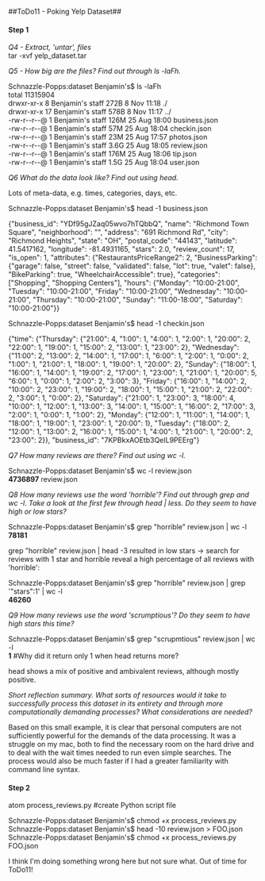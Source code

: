 ##ToDo11 - Poking Yelp Dataset##

#### Step 1 ####

_Q4 - Extract, 'untar', files_  
tar -xvf yelp_dataset.tar  

_Q5 - How big are the files? Find out through ls -laFh._  

Schnazzle-Popps:dataset Benjamin's$ ls -laFh  
total 11315904  
drwxr-xr-x   8 Benjamin's  staff   272B  8 Nov 11:18 ./  
drwxr-xr-x  17 Benjamin's  staff   578B  8 Nov 11:17 ../  
-rw-r--r--@  1 Benjamin's  staff   126M 25 Aug 18:00 business.json  
-rw-r--r--@  1 Benjamin's  staff    57M 25 Aug 18:04 checkin.json  
-rw-r--r--@  1 Benjamin's  staff    23M 25 Aug 17:57 photos.json  
-rw-r--r--@  1 Benjamin's  staff   3.6G 25 Aug 18:05 review.json  
-rw-r--r--@  1 Benjamin's  staff   176M 25 Aug 18:06 tip.json  
-rw-r--r--@  1 Benjamin's  staff   1.5G 25 Aug 18:04 user.json  

_Q6 What do the data look like? Find out using head._  

Lots of meta-data, e.g. times, categories, days, etc.  

Schnazzle-Popps:dataset Benjamin's$ head -1 business.json  

{"business_id": "YDf95gJZaq05wvo7hTQbbQ", "name": "Richmond Town Square", "neighborhood": "", "address": "691 Richmond Rd", "city": "Richmond Heights", "state": "OH", "postal_code": "44143", "latitude": 41.5417162, "longitude": -81.4931165, "stars": 2.0, "review_count": 17, "is_open": 1, "attributes": {"RestaurantsPriceRange2": 2, "BusinessParking": {"garage": false, "street": false, "validated": false, "lot": true, "valet": false}, "BikeParking": true, "WheelchairAccessible": true}, "categories": ["Shopping", "Shopping Centers"], "hours": {"Monday": "10:00-21:00", "Tuesday": "10:00-21:00", "Friday": "10:00-21:00", "Wednesday": "10:00-21:00", "Thursday": "10:00-21:00", "Sunday": "11:00-18:00", "Saturday": "10:00-21:00"}}  

Schnazzle-Popps:dataset Benjamin's$ head -1 checkin.json  

{"time": {"Thursday": {"21:00": 4, "1:00": 1, "4:00": 1, "2:00": 1, "20:00": 2, "22:00": 1, "19:00": 1, "15:00": 2, "13:00": 1, "23:00": 2}, "Wednesday": {"11:00": 2, "13:00": 2, "14:00": 1, "17:00": 1, "6:00": 1, "2:00": 1, "0:00": 2, "1:00": 1, "21:00": 1, "18:00": 1, "19:00": 1, "20:00": 2}, "Sunday": {"18:00": 1, "16:00": 1, "14:00": 1, "19:00": 2, "17:00": 1, "23:00": 1, "21:00": 1, "20:00": 5, "6:00": 1, "0:00": 1, "2:00": 2, "3:00": 3}, "Friday": {"16:00": 1, "14:00": 2, "10:00": 2, "23:00": 1, "19:00": 2, "18:00": 1, "15:00": 1, "21:00": 2, "22:00": 2, "3:00": 1, "0:00": 2}, "Saturday": {"21:00": 1, "23:00": 3, "18:00": 4, "10:00": 1, "12:00": 1, "13:00": 3, "14:00": 1, "15:00": 1, "16:00": 2, "17:00": 3, "2:00": 1, "0:00": 1, "1:00": 2}, "Monday": {"12:00": 1, "11:00": 1, "14:00": 1, "18:00": 1, "19:00": 1, "23:00": 1, "20:00": 1}, "Tuesday": {"18:00": 2, "12:00": 1, "13:00": 2, "16:00": 1, "15:00": 1, "4:00": 1, "21:00": 1, "20:00": 2, "23:00": 2}}, "business_id": "7KPBkxAOEtb3QeIL9PEErg"}  

_Q7 How many reviews are there? Find out using wc -l._  

Schnazzle-Popps:dataset Benjamin's$ wc -l review.json  
 **4736897** review.json  

_Q8 How many reviews use the word 'horrible'? Find out through grep and wc -l. Take a look at the first few through head | less. Do they seem to have high or low stars?_  

Schnazzle-Popps:dataset Benjamin's$ grep "horrible" review.json | wc -l  
  **78181**  

grep "horrible" review.json | head -3 resulted in low stars -> search for reviews with 1 star and horrible reveal a high percentage of all reviews with 'horrible':  

Schnazzle-Popps:dataset Benjamin's$ grep "horrible" review.json | grep '"stars":1' | wc -l  
  **46260**  

_Q9 How many reviews use the word 'scrumptious'? Do they seem to have high stars this time?_  

Schnazzle-Popps:dataset Benjamin's$ grep "scrupmtious" review.json | wc -l  
  **1**  #Why did it return only 1 when head returns more?  

head shows a mix of positive and ambivalent reviews, although mostly positive.  

_Short reflection summary. What sorts of resources would it take to successfully process this dataset in its entirety and through more computationally demanding processes? What considerations are needed?_  

Based on this small example, it is clear that personal computers are not sufficiently powerful for the demands of the data processing. It was a struggle on my mac, both to find the necessary room on the hard drive and to deal with the wait times needed to run even simple searches. The process would also be much faster if I had a greater familiarity with command line syntax.

#### Step 2 ####

atom process_reviews.py #create Python script file

Schnazzle-Popps:dataset Benjamin's$ chmod +x process_reviews.py
Schnazzle-Popps:dataset Benjamin's$ head -10 review.json > FOO.json
Schnazzle-Popps:dataset Benjamin's$ chmod +x process_reviews.py FOO.json

I think I'm doing something wrong here but not sure what. Out of time for ToDo11!
